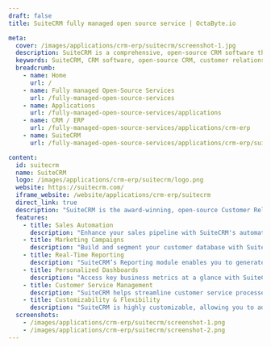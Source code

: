 ```yaml
---
draft: false
title: SuiteCRM fully managed open source service | OctaByte.io

meta:
  cover: /images/applications/crm-erp/suitecrm/screenshot-1.jpg
  description: SuiteCRM is a comprehensive, open-source CRM software that enhances sales, marketing, and customer service with powerful automation, insightful reporting, and personalized dashboards.
  keywords: SuiteCRM, CRM software, open-source CRM, customer relationship management, sales automation, marketing automation, CRM reports, business dashboards, customer service management, sales pipeline management, CRM platform
  breadcrumb:
    - name: Home
      url: /
    - name: Fully managed Open-Source Services
      url: /fully-managed-open-source-services
    - name: Applications
      url: /fully-managed-open-source-services/applications
    - name: CRM / ERP
      url: /fully-managed-open-source-services/applications/crm-erp
    - name: SuiteCRM
      url: /fully-managed-open-source-services/applications/crm-erp/suitecrm

content:
  id: suitecrm
  name: SuiteCRM
  logo: /images/applications/crm-erp/suitecrm/logo.png
  website: https://suitecrm.com/
  iframe_website: /website/applications/crm-erp/suitecrm
  direct_link: true
  description: "SuiteCRM is the award-winning, open-source Customer Relationship Management (CRM) platform that empowers your Sales, Marketing, and Customer Service teams to drive growth, enhance customer retention, and deliver outstanding customer experiences. With SuiteCRM, you can easily access key insights that help you streamline operations, improve communication, and stay ahead of your competition. This powerful CRM solution offers robust tools for sales automation, marketing campaigns, reporting, and real-time business dashboards, ensuring your team can work efficiently and effectively."
  features:
    - title: Sales Automation
      description: "Enhance your sales pipeline with SuiteCRM's automation tools. Boost lead conversion rates, send personalized quotes, and prioritize opportunities to maximize sales efficiency and growth."
    - title: Marketing Campaigns
      description: "Build and segment your customer database with SuiteCRM’s customizable fields and Target Lists module. Design and automate marketing campaigns to effectively engage your audience and grow your brand."
    - title: Real-Time Reporting
      description: "SuiteCRM’s Reporting module enables you to generate insightful reports from real-time data. Create customized reports that offer crucial business insights across all CRM modules to make informed decisions."
    - title: Personalized Dashboards
      description: "Access key business metrics at a glance with SuiteCRM’s personalized dashboards. Tailor your dashboard to display real-time data that matters most to you, helping you make decisions faster."
    - title: Customer Service Management
      description: "SuiteCRM helps streamline customer service processes, ensuring that your team can deliver exceptional support and create lasting customer relationships with ease."
    - title: Customizability & Flexibility
      description: "SuiteCRM is highly customizable, allowing you to adapt the software to your unique business needs. Tailor the interface, workflows, and modules to fit your organizational structure and objectives."
  screenshots:
    - /images/applications/crm-erp/suitecrm/screenshot-1.png
    - /images/applications/crm-erp/suitecrm/screenshot-2.png
---
```

